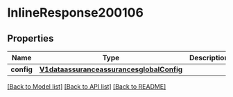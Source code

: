 # InlineResponse200106

## Properties
Name | Type | Description | Notes
------------ | ------------- | ------------- | -------------
**config** | [**V1dataassuranceassurancesglobalConfig**](V1dataassuranceassurancesglobalConfig.md) |  | [optional] 

[[Back to Model list]](../README.md#documentation-for-models) [[Back to API list]](../README.md#documentation-for-api-endpoints) [[Back to README]](../README.md)

